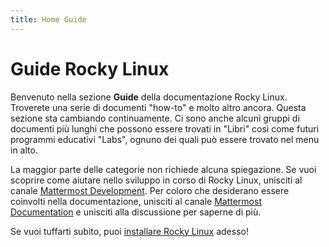 ```yaml
---
title: Home Guide
---
```


# Guide Rocky Linux

Benvenuto nella sezione **Guide** della documentazione Rocky Linux. Troverete una serie di documenti "how-to" e molto altro ancora. Questa sezione sta cambiando continuamente. Ci sono anche alcuni gruppi di documenti più lunghi che possono essere trovati in "Libri" così come futuri programmi educativi "Labs", ognuno dei quali può essere trovato nel menu in alto.

La maggior parte delle categorie non richiede alcuna spiegazione. Se vuoi scoprire come aiutare nello sviluppo in corso di Rocky Linux, unisciti al canale [Mattermost Development](https://chat.rockylinux.org/rocky-linux/channels/development). Per coloro che desiderano essere coinvolti nella documentazione, unisciti al canale [Mattermost Documentation](https://chat.rockylinux.org/rocky-linux/channels/documentation) e unisciti alla discussione per saperne di più.

Se vuoi tuffarti subito, puoi [installare Rocky Linux](installation.md) adesso!
